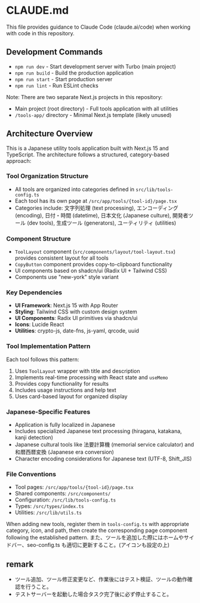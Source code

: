# CLAUDE.md

This file provides guidance to Claude Code (claude.ai/code) when working with code in this repository.

## Development Commands

- `npm run dev` - Start development server with Turbo (main project)
- `npm run build` - Build the production application
- `npm run start` - Start production server
- `npm run lint` - Run ESLint checks

Note: There are two separate Next.js projects in this repository:

- Main project (root directory) - Full tools application with all utilities
- `/tools-app/` directory - Minimal Next.js template (likely unused)

## Architecture Overview

This is a Japanese utility tools application built with Next.js 15 and TypeScript. The architecture follows a structured, category-based approach:

### Tool Organization Structure

- All tools are organized into categories defined in `src/lib/tools-config.ts`
- Each tool has its own page at `/src/app/tools/{tool-id}/page.tsx`
- Categories include: 文字列処理 (text processing), エンコーディング (encoding), 日付・時間 (datetime), 日本文化 (Japanese culture), 開発者ツール (dev tools), 生成ツール (generators), ユーティリティ (utilities)

### Component Structure

- `ToolLayout` component (`src/components/layout/tool-layout.tsx`) provides consistent layout for all tools
- `CopyButton` component provides copy-to-clipboard functionality
- UI components based on shadcn/ui (Radix UI + Tailwind CSS)
- Components use "new-york" style variant

### Key Dependencies

- **UI Framework**: Next.js 15 with App Router
- **Styling**: Tailwind CSS with custom design system
- **UI Components**: Radix UI primitives via shadcn/ui
- **Icons**: Lucide React
- **Utilities**: crypto-js, date-fns, js-yaml, qrcode, uuid

### Tool Implementation Pattern

Each tool follows this pattern:

1. Uses `ToolLayout` wrapper with title and description
2. Implements real-time processing with React state and `useMemo`
3. Provides copy functionality for results
4. Includes usage instructions and help text
5. Uses card-based layout for organized display

### Japanese-Specific Features

- Application is fully localized in Japanese
- Includes specialized Japanese text processing (hiragana, katakana, kanji detection)
- Japanese cultural tools like 法要計算機 (memorial service calculator) and 和暦西暦変換 (Japanese era conversion)
- Character encoding considerations for Japanese text (UTF-8, Shift_JIS)

### File Conventions

- Tool pages: `/src/app/tools/{tool-id}/page.tsx`
- Shared components: `/src/components/`
- Configuration: `/src/lib/tools-config.ts`
- Types: `/src/types/index.ts`
- Utilities: `/src/lib/utils.ts`

When adding new tools, register them in `tools-config.ts` with appropriate category, icon, and path, then create the corresponding page component following the established pattern.
また、ツールを追加した際にはホームやサイドバー、seo-config.ts も適切に更新すること。(アイコンも設定の上)

## remark

- ツール追加、ツール修正変更など、作業後にはテスト検証、ツールの動作確認を行うこと。
- テストサーバーを起動した場合タスク完了後に必ず停止すること。

